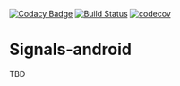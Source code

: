 [![Codacy Badge](https://api.codacy.com/project/badge/Grade/66ceffe3c1fc431bad382b58b63605e7)](https://app.codacy.com/app/adsamcik/Signals-android?utm_source=github.com&utm_medium=referral&utm_content=adsamcik/Signals-android&utm_campaign=Badge_Grade_Dashboard)
[![Build Status](https://travis-ci.org/adsamcik/Signals-android.svg?branch=master)](https://travis-ci.org/adsamcik/Signals-android)
[![codecov](https://codecov.io/gh/adsamcik/Signals-android/branch/master/graph/badge.svg)](https://codecov.io/gh/adsamcik/Signals-android)

# Signals-android
TBD
